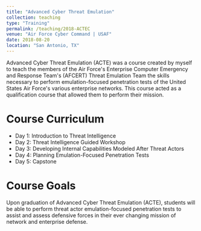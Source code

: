 ```yaml
---
title: "Advanced Cyber Threat Emulation"
collection: teaching
type: "Training"
permalink: /teaching/2018-ACTEC
venue: "Air Force Cyber Command | USAF"
date: 2018-08-20
location: "San Antonio, TX"
---
```


Advanced Cyber Threat Emulation (ACTE) was a course created by myself to teach the members of the Air Force's Enterprise Computer Emergency and Response Team's (AFCERT) Threat Emulation Team the skills necessary to perform emulation-focused penetration tests of the United States Air Force's various enterprise networks. This course acted as a qualification course that allowed them to perform their mission.

Course Curriculum
======
* Day 1: Introduction to Threat Intelligence
* Day 2: Threat Intelligence Guided Workshop
* Day 3: Developing Internal Capabilities Modeled After Threat Actors
* Day 4: Planning Emulation-Focused Penetration Tests
* Day 5: Capstone

Course Goals
======
Upon graduation of Advanced Cyber Threat Emulation (ACTE), students will be able to perform threat actor emulation-focused penetration tests to assist and assess defensive forces in their ever changing mission of network and enterprise defense.